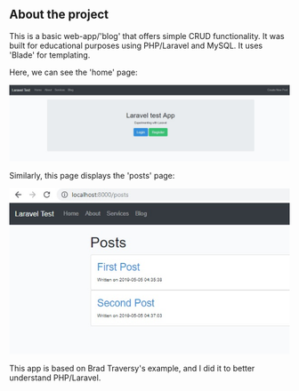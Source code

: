 ## About the project

This is a basic web-app/'blog' that offers simple CRUD functionality. It was built for educational purposes using PHP/Laravel and MySQL. It uses 'Blade' for templating.

Here, we can see the 'home' page:

![alt text](https://raw.githubusercontent.com/AtifFarooq/laravel-crud-app/master/home.jpg)

Similarly, this page displays the 'posts' page:

![alt text](https://raw.githubusercontent.com/AtifFarooq/laravel-crud-app/master/posts.jpg)

This app is based on Brad Traversy's example, and I did it to better understand PHP/Laravel.
